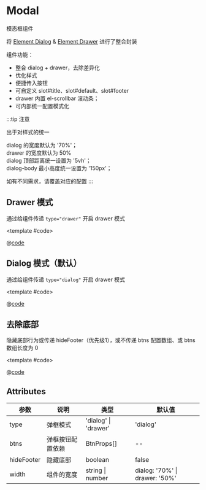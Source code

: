 # Modal

模态框组件

将 [Element Dialog](https://element-plus.gitee.io/zh-CN/component/dialog.html) & [Element Drawer](https://element-plus.gitee.io/zh-CN/component/drawer.html) 进行了整合封装

组件功能：

* 整合 dialog + drawer，去除差异化
* 优化样式
* 便捷传入按钮
* 可自定义 slot#title、slot#default、slot#footer
* drawer 内置 el-scrollbar 滚动条；
* 可内部统一配置模式化

:::tip 注意

出于对样式的统一

dialog 的宽度默认为 '70%'；<br/>
drawer 的宽度默认为 50% <br/>
dialog 顶部距离统一设置为 '5vh'；<br/>
dialog-body 最小高度统一设置为 '150px'；<br/>

如有不同需求，请覆盖对应的配置
:::

## Drawer 模式

通过给组件传递 `type="drawer"` 开启 drawer 模式

<demo-block>

<Modal-demo1 />

<template #code>

@[code](@demoroot/Modal/demo1.vue)

</template>

</demo-block>

## Dialog 模式（默认）

通过给组件传递 `type="dialog"` 开启 drawer 模式

<demo-block>

<Modal-demo2 />

<template #code>

@[code](@demoroot/Modal/demo2.vue)

</template>

</demo-block>

## 去除底部

隐藏底部行为或传递 hideFooter（优先级1），或不传递 btns 配置数组、或 btns 数组长度为 0

<demo-block>

<Modal-demo3 />

<template #code>

@[code](@demoroot/Modal/demo3.vue)

</template>

</demo-block>

## Attributes

参数|说明|类型|默认值
-----|-----|-----|-----
type | 弹框模式 | 'dialog' \| 'drawer' | 'dialog'
btns | 弹框按钮配置依赖 | BtnProps[] | --
hideFooter | 隐藏底部 | boolean | false
width | 组件的宽度 | string \| number | dialog: '70%' \| drawer: '50%'
